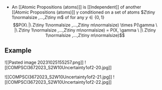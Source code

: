 - An [[Atomic Propositions (atoms)]] is [[Independent]] of another [[Atomic Propositions (atoms)]] $\gamma$ conditioned on a set of atoms $Z\tiny 1\normalsize ,...,Z\tiny m$ of for any $y \in \{ 0,1\}$
$$P(X\ |\ Z\tiny 1\normalsize ,...,Z\tiny m\normalsize) \times P(\gamma \ |\ Z\tiny 1\normalsize ,...,Z\tiny m\normalsize) = P(X, \gamma \ |\ Z\tiny 1\normalsize ,...,Z\tiny m\normalsize)$$ 
## Example
![[Pasted image 20231025155257.png]]
![[COMPSCI3672023_S2W10Uncertainty1of2-20.jpg]]

![[COMPSCI3672023_S2W10Uncertainty1of2-21.jpg]]
![[COMPSCI3672023_S2W10Uncertainty1of2-22.jpg]]

